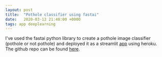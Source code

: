 ```yaml
---
layout: post
title:  "Pothole classifier using fastai"
date:   2020-03-12 21:48:00 +0000
tags: app deeplearning
---
```



I've used the fastai python library to create a pothole image classifier (pothole or not pothole) and deployed it as a streamlit [app](https://pothole-identify.herokuapp.com/) using heroku.
<br>
The github repo can be found [here](https://github.com/markd87/pothole).

